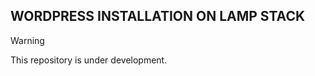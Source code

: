 ## WORDPRESS INSTALLATION ON LAMP STACK

> [!WARNING]  
>  
> This repository is under development.
